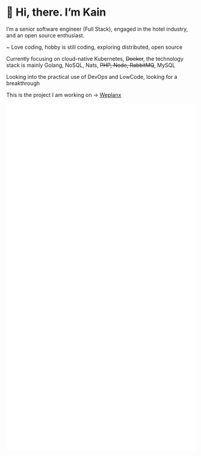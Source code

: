 # 👋 Hi, there. I’m Kain

I’m a senior software engineer (Full Stack), engaged in the hotel industry, and an open source enthusiast.

~ Love coding, hobby is still coding, exploring distributed, open source

Currently focusing on cloud-native Kubernetes, ~~Docker~~, the technology stack is mainly Golang, NoSQL, Nats, ~~PHP, Node, RabbitMQ~~, MySQL

Looking into the practical use of DevOps and LowCode, looking for a breakthrough

This is the project I am working on -> [Weplanx](https://github.com/weplanx)

![github-metrics.svg](github-metrics.svg)
